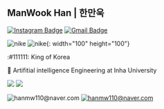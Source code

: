 ## ManWook Han | 한만욱
[![Instagram Badge](https://img.shields.io/badge/Instagram-9c38d1?style=flat&logo=Instagram&logoColor=white)](https://www.instagram.com/wook_10000/?hl=ko) 
[![Gmail Badge](https://img.shields.io/badge/Gmail-D14836?style=flat&logo=Gmail&logoColor=white)](mailto:hanmw110@naver.com) 


![nike](https://user-images.githubusercontent.com/98882987/157058709-0a449cbc-988b-43b4-bca8-bf3215dd9be1.svg)
![nike](/img/myImg.png){: width="100" height="100"}

:#111111: King of Korea

:school: Artifitial intelligence Engineering at Inha University

<img src="https://camo.githubusercontent.com/9df8c919d38a85c47f3a99e1526670a58ba12b4be15d59fc877b97c48eeb65b6/68747470733a2f2f696d672e736869656c64732e696f2f62616467652f507974686f6e2d3337373641423f7374796c653d666f722d7468652d6261646765266c6f676f3d507974686f6e266c6f676f436f6c6f723d626c61636b">  <img src="https://camo.githubusercontent.com/7a00745b9de983fdb27bf693d60cf50c703a937ad80fcc71601691f5ec8ab6c8/68747470733a2f2f696d672e736869656c64732e696f2f62616467652f51742d3431434435323f7374796c653d666f722d7468652d6261646765266c6f676f3d5174266c6f676f436f6c6f723d626c61636b">

![hanmw110@naver.com](https://github-readme-stats.vercel.app/api?username=manNomi&show_icons=true)
[![hanmw110@naver.com](https://github-readme-stats.vercel.app/api/top-langs/?username=manNomiID&show_icons=true&hide_border=true&title_color=004386&icon_color=004386&layout=compact)](https://github.com/manNomi)
